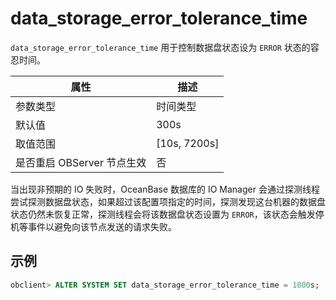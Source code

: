 # data_storage_error_tolerance_time

`data_storage_error_tolerance_time` 用于控制数据盘状态设为 `ERROR` 状态的容忍时间。

|        属性        |       描述       |
|------------------|----------------|
| 参数类型             | 时间类型           |
| 默认值              | 300s           |
| 取值范围             | \[10s, 7200s\] |
| 是否重启 OBServer 节点生效 | 否              |

当出现非预期的 IO 失败时，OceanBase 数据库的 IO Manager 会通过探测线程尝试探测数据盘状态，如果超过该配置项指定的时间，探测发现这台机器的数据盘状态仍然未恢复正常，探测线程会将该数据盘状态设置为 `ERROR`，该状态会触发停机等事件以避免向该节点发送的请求失败。

示例
-----------------------

```sql
obclient> ALTER SYSTEM SET data_storage_error_tolerance_time = 1800s;
```
